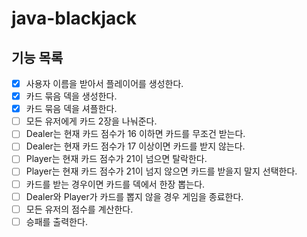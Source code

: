 # java-blackjack
## 기능 목록
- [x] 사용자 이름을 받아서 플레이어를 생성한다.
- [x] 카드 묶음 덱을 생성한다.
- [x] 카드 묶음 덱을 셔플한다.
- [ ] 모든 유저에게 카드 2장을 나눠준다.
- [ ] Dealer는 현재 카드 점수가 16 이하면 카드를 무조건 받는다.
- [ ] Dealer는 현재 카드 점수가 17 이상이면 카드를 받지 않는다.
- [ ] Player는 현재 카드 점수가 21이 넘으면 탈락한다.
- [ ] Player는 현재 카드 점수가 21이 넘지 않으면 카드를 받을지 말지 선택한다.
- [ ] 카드를 받는 경우이면 카드를 덱에서 한장 뽑는다.
- [ ] Dealer와 Player가 카드를 뽑지 않을 경우 게임을 종료한다.
- [ ] 모든 유저의 점수를 계산한다.
- [ ] 승패를 출력한다.